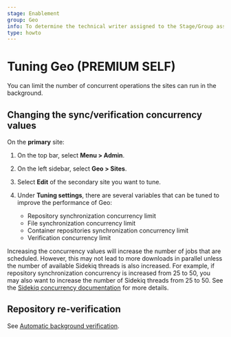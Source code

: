 ```yaml
---
stage: Enablement
group: Geo
info: To determine the technical writer assigned to the Stage/Group associated with this page, see https://about.gitlab.com/handbook/engineering/ux/technical-writing/#assignments
type: howto
---
```


# Tuning Geo **(PREMIUM SELF)**

You can limit the number of concurrent operations the sites can run
in the background.

## Changing the sync/verification concurrency values

On the **primary** site:

1. On the top bar, select **Menu > Admin**.
1. On the left sidebar, select **Geo > Sites**.
1. Select **Edit** of the secondary site you want to tune.
1. Under **Tuning settings**, there are several variables that can be tuned to
   improve the performance of Geo:

   - Repository synchronization concurrency limit
   - File synchronization concurrency limit
   - Container repositories synchronization concurrency limit
   - Verification concurrency limit

Increasing the concurrency values will increase the number of jobs that are scheduled.
However, this may not lead to more downloads in parallel unless the number of
available Sidekiq threads is also increased. For example, if repository synchronization
concurrency is increased from 25 to 50, you may also want to increase the number
of Sidekiq threads from 25 to 50. See the
[Sidekiq concurrency documentation](../../operations/extra_sidekiq_processes.md#number-of-threads)
for more details.

## Repository re-verification

See
[Automatic background verification](../disaster_recovery/background_verification.md).
